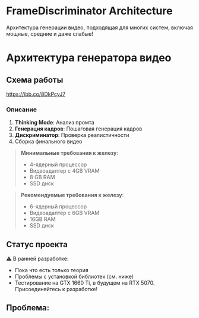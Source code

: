 # FrameDiscriminator Architecture
Архитектура генерации видео, подходящая для многих систем, включая мощные, средние и даже слабые!

# Архитектура генератора видео

## Схема работы
https://ibb.co/8DkPcyJ7

### Описание
1. **Thinking Mode**: Анализ промта
2. **Генерация кадров**: Пошаговая генерация кадров
3. **Дискриминатор**: Проверка реалистичности
4. Сборка финального видео

> **Минимальные требования к железу**:  
> - 4-ядерный процессор
> - Видеоадаптер с 4GB VRAM
> - 8 GB RAM
> - SSD диск

> **Рекомендуемые требования к железу**:
> - 6-ядерный процессор
> - Видеоадаптер с 6GB VRAM
> - 16GB RAM
> - SSD диск

## Статус проекта
⚠️ В ранней разработке:  
- Пока что есть только теория
- Проблемы с установкой библиотек (см. ниже)
- Тестирование на GTX 1660 Ti, в будущем на RTX 5070.
Присоединяйтесь к разработке!

## Проблема:

